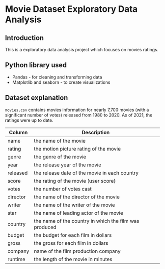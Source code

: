 # Movie Dataset Exploratory Data Analysis

## Introduction

This is a exploratory data analysis project which focuses on movies ratings.

## Python library used

* Pandas - for cleaning and transforming data
* Matplotlib and seaborn - to create visualizations
   
## Dataset explanation  

`movies.csv` contains movies information for nearly 7,700 movies (with a significant number of votes) released from 1980 to 2020. As of 2021, the ratings were up to date. 


Column | Description
--- | ---------
name | the name of the movie
rating | the motion picture rating of the movie 
genre | the genre of the movie
year | the release year of the movie
released | the release date of the movie in each country
score | the rating of the movie (user score)
votes | the number of votes cast
director | the name of the director of the movie
writer | the name of the writer of the movie
star | the name of leading actor of the movie 
country | the name of the country in which the film was produced
budget | the budget for each film in dollars
gross | the gross for each film in dollars
company | name of the film production company
runtime | the length of the movie in minutes
